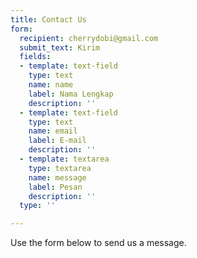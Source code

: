 ```yaml
---
title: Contact Us
form:
  recipient: cherrydobi@gmail.com
  submit_text: Kirim
  fields:
  - template: text-field
    type: text
    name: name
    label: Nama Lengkap
    description: ''
  - template: text-field
    type: text
    name: email
    label: E-mail
    description: ''
  - template: textarea
    type: textarea
    name: message
    label: Pesan
    description: ''
  type: ''

---
```

Use the form below to send us a message.